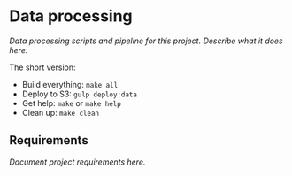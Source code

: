 # Data processing

_Data processing scripts and pipeline for this project. Describe what it does here._

The short version:

* Build everything: `make all`
* Deploy to S3: `gulp deploy:data`
* Get help: `make` or `make help`
* Clean up: `make clean`

## Requirements

_Document project requirements here._